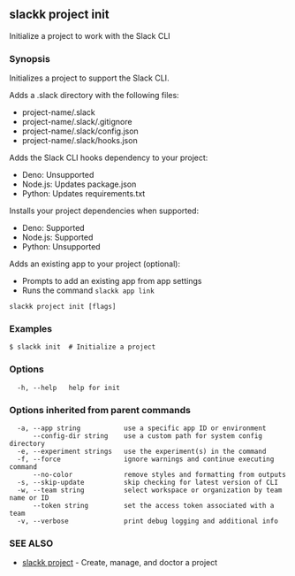 ## slackk project init

Initialize a project to work with the Slack CLI

### Synopsis

Initializes a project to support the Slack CLI.

Adds a .slack directory with the following files:
- project-name/.slack
- project-name/.slack/.gitignore
- project-name/.slack/config.json
- project-name/.slack/hooks.json

Adds the Slack CLI hooks dependency to your project:
- Deno:    Unsupported
- Node.js: Updates package.json
- Python:  Updates requirements.txt

Installs your project dependencies when supported:
- Deno:    Supported
- Node.js: Supported
- Python:  Unsupported

Adds an existing app to your project (optional):
- Prompts to add an existing app from app settings
- Runs the command `slackk app link`

```
slackk project init [flags]
```

### Examples

```
$ slackk init  # Initialize a project
```

### Options

```
  -h, --help   help for init
```

### Options inherited from parent commands

```
  -a, --app string           use a specific app ID or environment
      --config-dir string    use a custom path for system config directory
  -e, --experiment strings   use the experiment(s) in the command
  -f, --force                ignore warnings and continue executing command
      --no-color             remove styles and formatting from outputs
  -s, --skip-update          skip checking for latest version of CLI
  -w, --team string          select workspace or organization by team name or ID
      --token string         set the access token associated with a team
  -v, --verbose              print debug logging and additional info
```

### SEE ALSO

* [slackk project](slackk_project.md)	 - Create, manage, and doctor a project

